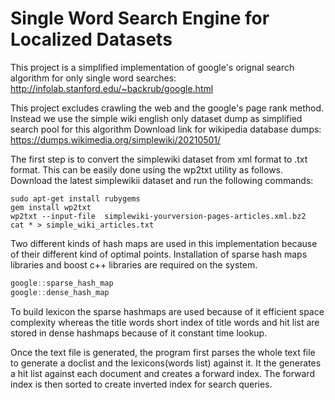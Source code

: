 # Single Word Search Engine for Localized Datasets 

This project is a simplified implementation of google's orignal search algorithm for only single word searches: http://infolab.stanford.edu/~backrub/google.html

This project excludes crawling the web and the google's page rank method. Instead we use the simple wiki english only dataset dump as simplified search pool for this algorithm 
Download link for wikipedia database dumps: https://dumps.wikimedia.org/simplewiki/20210501/

The first step is to convert the simplewiki dataset from xml format to .txt format. This can be easily done using the wp2txt utility as follows. Download the latest simplewikii dataset and run the following commands:
```linux
sudo apt-get install rubygems
gem install wp2txt
wp2txt --input-file  simplewiki-yourversion-pages-articles.xml.bz2
cat * > simple_wiki_articles.txt
```
Two different kinds of hash maps are used in this implementation because of their different kind of optimal points. Installation of sparse hash maps libraries and boost c++ libraries are required on the system.
```C++
google::sparse_hash_map
google::dense_hash_map
```
To build lexicon the sparse hashmaps are used because of it efficient space complexity whereas the title words short index of title words and hit list are stored in dense hashmaps because of it constant time lookup. 

Once the text file is generated, the program first parses the whole text file to generate a doclist and the lexicons(words list) against it. It the generates a hit list against each document and creates a forward index. The forward index  is then sorted to create inverted index for search queries.


